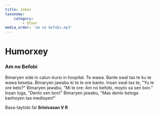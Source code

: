 ```yaml
---
title: Jokes
taxonomy:
    category:
        - Other
media_order: 'am no befobi.mp3'
---
```


# Humorxey

### Am no Befobi

Bimaryen side in calun-kursi in hospital. Te wawa. Bante swal tas te ku te wawa keseba. Bimaryen jawabu ki te le ore banto. Insan swal tas te, "Yu le ore keto?" Bimaryen jawabu, "Mi le ore: Am no befobi, moyto xa sen bon." Insan loga, "Dento sen bon!" Bimaryen jawabu, "Mas dento beloga kanhoyen tas medisyen!"

Basa-taytido fal **Srinivasan V R**